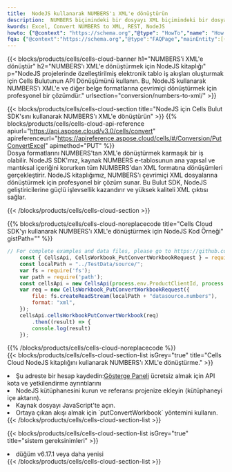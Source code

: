 ```yaml
---
title:  NodeJS kullanarak NUMBERS'ı XML'e dönüştürün
description:  NUMBERS biçimindeki bir dosyayı XML biçimindeki bir dosyaya dönüştürmek için NodeJS için Aspose.Cells Bulut SDK'sını kullanma.
kwords: Excel, Convert NUMBERS to XML, REST, NodeJS
howto: {"@context": "https://schema.org","@type": "HowTo","name": "How to convert NUMBERS to XML using the Cells Cloud NodeJS library.","description": "How to convert NUMBERS to XML using the Cells Cloud NodeJS library.","image": {"@type": "ImageObject"},"url": "/nodejs/conversion/numbers-to-xml/","step": [{ "@type": "HowToStep","name": "How to convert NUMBERS to XML using the Cells Cloud NodeJS library. step 1", "image": {"@type": "ImageObject",},"url": "/nodejs/conversion/numbers-to-xml/","text": "Register an account at <a href='https://dashboard.aspose.cloud/'>Dashboard</a> to get free API quota & authorization details",},{ "@type": "HowToStep","name": "How to convert NUMBERS to XML using the Cells Cloud NodeJS library. step 1", "image": {"@type": "ImageObject",},"url": "/nodejs/conversion/numbers-to-xml/","text": "Install NodeJS library and add the reference (import the library) to your project.",},{ "@type": "HowToStep","name": "How to convert NUMBERS to XML using the Cells Cloud NodeJS library. step 1", "image": {"@type": "ImageObject",},"url": "/nodejs/conversion/numbers-to-xml/","text": "Open the source file in JavaScript.",},{ "@type": "HowToStep","name": "How to convert NUMBERS to XML using the Cells Cloud NodeJS library. step 1", "image": {"@type": "ImageObject",},"url": "/nodejs/conversion/numbers-to-xml/","text": "Use the `putConvertWorkbook` method to retrieve the resulting stream.",}, ],"supply": {"@type": "HowToSupply","name": "document"},"tool": [{"@type": "HowToTool","name": "Visual Studio, Visual Studio Code, WebStorm"},{"@type": "HowToTool","name": "Aspose Cells"}],"totalTime": "PT6M"}
fqa: {"@context":"https://schema.org","@type":"FAQPage","mainEntity":[{"@type":"Question","name":"Why convert file formats in C# using REST API?","acceptedAnswer":{"@type":"Answer","text":"Documents are encoded in many ways, and some files may be incompatible with the software you use. To open and read such files, just convert them to appropriate file formats.<br/><ol><li>Install .NET SDK and add the reference (import the library) to your project.</li><li>Open the source file in C# using REST API.</li><li>Call the PutConvertWorkbookRequest() method, passing an output filename with required extension.</li><li>Get the result of conversion as a separate file.</li></ol>"}},{"@type":"Question","name":"What file formats can I convert with your C# library?","acceptedAnswer":{"@type":"Answer","text":"We support a variety of file formats for conversion using .NET library, including XLSX, Excel, xls , PDF, CSV, HTML, Markdown, XML, PNG, JPG, TIFF, Json, TXT and many more."}},{"@type":"Question","name":"What is the maximum allowed file size for conversion using this .NET library?","acceptedAnswer":{"@type":"Answer","text":"There are no file size limits for format conversions using .NET library."}}]}
---
```

{{< blocks/products/cells/cells-cloud-banner h1="NUMBERS\'i XML\'e dönüştür" h2="NUMBERS\'ı XML\'e dönüştürmek için NodeJS kitaplığı" p="NodeJS projelerinde özelleştirilmiş elektronik tablo iş akışları oluşturmak için Cells Bulutunun API Dönüşümünü kullanın. Bu, NodeJS kullanarak NUMBERS\'ı XML\'e ve diğer belge formatlarına çevrimiçi dönüştürmek için profesyonel bir çözümdür." urlsection="conversion/numbers-to-xml/" >}}

{{< blocks/products/cells/cells-cloud-section title="NodeJS için Cells Bulut SDK\'sını kullanarak NUMBERS\'ı XML\'e dönüştürün" >}}
{{% blocks/products/cells/cells-cloud-api-reference apiurl="https://api.aspose.cloud/v3.0/cells/convert" apireferenceurl="https://apireference.aspose.cloud/cells/#/Conversion/PutConvertExcel" apimethod="PUT" %}}
<br/>
Dosya formatlarını NUMBERS'tan XML'e dönüştürmek karmaşık bir iş olabilir. NodeJS SDK'mız, kaynak NUMBERS e-tablosunun ana yapısal ve mantıksal içeriğini korurken tüm NUMBERS'dan XML formatına dönüşümleri gerçekleştirir. NodeJS kitaplığımız, NUMBERS'ı çevrimiçi XML dosyalarına dönüştürmek için profesyonel bir çözüm sunar. Bu Bulut SDK, NodeJS geliştiricilerine güçlü işlevsellik kazandırır ve yüksek kaliteli XML çıktısı sağlar.

{{< /blocks/products/cells/cells-cloud-section >}}

{{% blocks/products/cells/cells-cloud-noreplacecode title="Cells Cloud SDK\'yı kullanarak NUMBERS\'ı XML\'e dönüştürmek için NodeJS Kod Örneği" gistPath="" %}}
 
```js
// For complete examples and data files, please go to https://github.com/aspose-cells-cloud/aspose-cells-cloud-node/
    const { CellsApi, CellsWorkbook_PutConvertWorkbookRequest } = require("asposecellscloud");
    const localPath = "../TestData/source/";
    var fs = require('fs');
    var path = require('path');
    const cellsApi = new CellsApi(process.env.ProductClientId, process.env.ProductClientSecret);
    var req = new CellsWorkbook_PutConvertWorkbookRequest({
        file: fs.createReadStream(localPath + "datasource.numbers"),
        format: "xml",
    });
    cellsApi.cellsWorkbookPutConvertWorkbook(req)
        .then((result) => {
        console.log(result)
    });
```
 
{{% /blocks/products/cells/cells-cloud-noreplacecode %}}
<br/>
{{< blocks/products/cells/cells-cloud-section-list isGrey="true" title="Cells Cloud NodeJS kitaplığını kullanarak NUMBERS\'ı XML\'e dönüştürme." >}}
<li> Şu adreste bir hesap kaydedin:<a href="https://dashboard.aspose.cloud/">Gösterge Paneli</a> ücretsiz almak için API kota ve yetkilendirme ayrıntılarını</li>
<li>NodeJS kütüphanesini kurun ve referansı projenize ekleyin (kütüphaneyi içe aktarın).</li>
<li>Kaynak dosyayı JavaScript'te açın.</li>
<li>Ortaya çıkan akışı almak için `putConvertWorkbook` yöntemini kullanın.</li>
{{< /blocks/products/cells/cells-cloud-section-list >}}

{{< blocks/products/cells/cells-cloud-section-list isGrey="true" title="sistem gereksinimleri" >}}
<li>düğüm v6.17.1 veya daha yenisi</li>
{{< /blocks/products/cells/cells-cloud-section-list >}}
